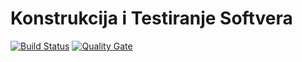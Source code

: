 # Konstrukcija i Testiranje Softvera

[![Build Status](https://travis-ci.org/krokodilj/kits.svg?branch=nz%2Fuser-reg-tests)](https://travis-ci.org/krokodilj/kits)
[![Quality Gate](https://sonarqube.com/api/badges/gate?key=com.timsedam:building-management)](https://sonarqube.com/api/badges/gate?key=com.timsedam:building-management)
